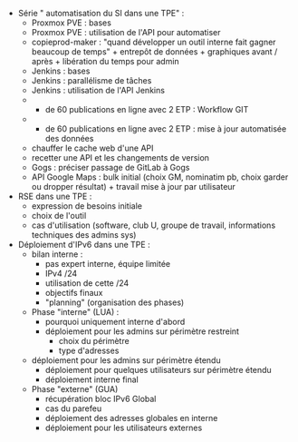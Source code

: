 
* Série " automatisation du SI dans une TPE" :
  * Proxmox PVE : bases
  * Proxmox PVE : utilisation de l'API pour automatiser
  * copieprod-maker : "quand développer un outil interne fait gagner beaucoup de temps" + entrepôt de données + graphiques avant / après + libération du temps pour admin
  * Jenkins : bases
  * Jenkins : parallélisme de tâches
  * Jenkins : utilisation de l'API Jenkins
  * + de 60 publications en ligne avec 2 ETP : Workflow GIT
  * + de 60 publications en ligne avec 2 ETP : mise à jour automatisée des données
  * chauffer le cache web d'une API
  * recetter une API et les changements de version
  * Gogs : préciser passage de GitLab à Gogs
  * API Google Maps : bulk initial (choix GM, nominatim pb, choix garder ou dropper résultat) + travail mise à jour par utilisateur
* RSE dans une TPE :
  * expression de besoins initiale
  * choix de l'outil
  * cas d'utilisation (software, club U, groupe de travail, informations techniques des admins sys)
* Déploiement d'IPv6 dans une TPE :
  * bilan interne :
    * pas expert interne, équipe limitée
    * IPv4 /24
    * utilisation de cette /24
    * objectifs finaux
    * "planning" (organisation des phases)
  * Phase "interne" (LUA) :
    * pourquoi uniquement interne d'abord
    * déploiement pour les admins sur périmètre restreint
      * choix du périmètre
      * type d'adresses
  * déploiement pour les admins sur périmètre étendu
    * déploiement pour quelques utilisateurs sur périmètre étendu
    * déploiement interne final
  * Phase "externe" (GUA)
    * récupération bloc IPv6 Global
    * cas du parefeu
    * déploiement des adresses globales en interne
    * déploiement pour les utilisateurs externes





